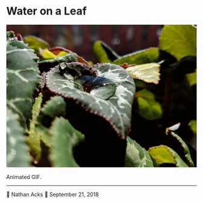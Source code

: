 # Water on a Leaf

![An animated GIF of a drop of water, caught in the middle of a Cyclamen leaf](assets/408e1a4da7c7a85df48c942c9ffa303b.webp)

Animated GIF.

- - - -

👤 Nathan Acks
📅 September 21, 2018
